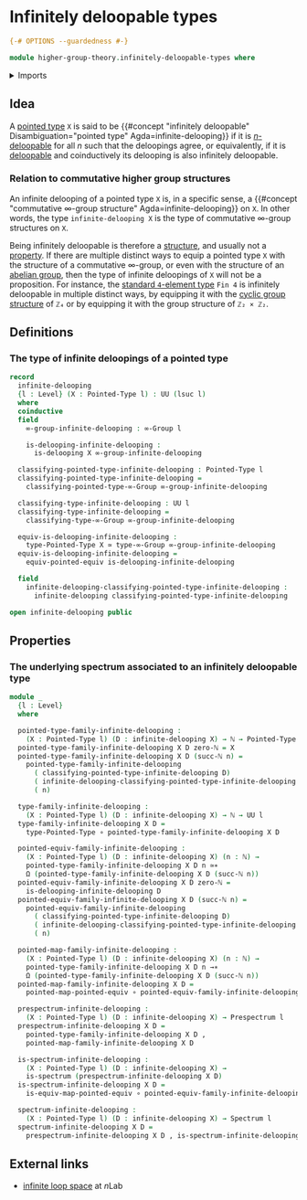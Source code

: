 # Infinitely deloopable types

```agda
{-# OPTIONS --guardedness #-}

module higher-group-theory.infinitely-deloopable-types where
```

<details><summary>Imports</summary>

```agda
open import elementary-number-theory.natural-numbers

open import foundation.0-connected-types
open import foundation.connected-types
open import foundation.dependent-pair-types
open import foundation.equivalences
open import foundation.function-types
open import foundation.small-types
open import foundation.truncation-levels
open import foundation.universe-levels

open import higher-group-theory.deloopable-types
open import higher-group-theory.equivalences-higher-groups
open import higher-group-theory.higher-groups
open import higher-group-theory.small-higher-groups

open import structured-types.pointed-equivalences
open import structured-types.pointed-maps
open import structured-types.pointed-types
open import structured-types.small-pointed-types

open import synthetic-homotopy-theory.loop-spaces
open import synthetic-homotopy-theory.prespectra
open import synthetic-homotopy-theory.spectra
```

</details>

## Idea

A [pointed type](structured-types.pointed-types.md) `X` is said to be
{{#concept "infinitely deloopable" Disambiguation="pointed type" Agda=infinite-delooping}}
if it is
[$n$-deloopable](higher-group-theory.iterated-deloopings-of-pointed-types.md)
for all $n$ such that the deloopings agree, or equivalently, if it is
[deloopable](higher-group-theory.deloopable-types.md) and coinductively its
delooping is also infinitely deloopable.

### Relation to commutative higher group structures

An infinite delooping of a pointed type `X` is, in a specific sense, a
{{#concept "commutative ∞-group structure" Agda=infinite-delooping}} on `X`. In
other words, the type `infinite-delooping X` is the type of commutative ∞-group
structures on `X`.

Being infinitely deloopable is therefore a [structure](foundation.structure.md),
and usually not a [property](foundation-core.propositions.md). If there are
multiple distinct ways to equip a pointed type `X` with the structure of a
commutative ∞-group, or even with the structure of an
[abelian group](group-theory.abelian-groups.md), then the type of infinite
deloopings of `X` will not be a proposition. For instance, the
[standard `4`-element type](univalent-combinatorics.standard-finite-types.md)
`Fin 4` is infinitely deloopable in multiple distinct ways, by equipping it with
the [cyclic group structure](group-theory.cyclic-groups.md) of `ℤ₄` or by
equipping it with the group structure of `ℤ₂ × ℤ₂`.

## Definitions

### The type of infinite deloopings of a pointed type

```agda
record
  infinite-delooping
  {l : Level} (X : Pointed-Type l) : UU (lsuc l)
  where
  coinductive
  field
    ∞-group-infinite-delooping : ∞-Group l

    is-delooping-infinite-delooping :
      is-delooping X ∞-group-infinite-delooping

  classifying-pointed-type-infinite-delooping : Pointed-Type l
  classifying-pointed-type-infinite-delooping =
    classifying-pointed-type-∞-Group ∞-group-infinite-delooping

  classifying-type-infinite-delooping : UU l
  classifying-type-infinite-delooping =
    classifying-type-∞-Group ∞-group-infinite-delooping

  equiv-is-delooping-infinite-delooping :
    type-Pointed-Type X ≃ type-∞-Group ∞-group-infinite-delooping
  equiv-is-delooping-infinite-delooping =
    equiv-pointed-equiv is-delooping-infinite-delooping

  field
    infinite-delooping-classifying-pointed-type-infinite-delooping :
      infinite-delooping classifying-pointed-type-infinite-delooping

open infinite-delooping public
```

## Properties

### The underlying spectrum associated to an infinitely deloopable type

```agda
module _
  {l : Level}
  where

  pointed-type-family-infinite-delooping :
    (X : Pointed-Type l) (D : infinite-delooping X) → ℕ → Pointed-Type l
  pointed-type-family-infinite-delooping X D zero-ℕ = X
  pointed-type-family-infinite-delooping X D (succ-ℕ n) =
    pointed-type-family-infinite-delooping
      ( classifying-pointed-type-infinite-delooping D)
      ( infinite-delooping-classifying-pointed-type-infinite-delooping D)
      ( n)

  type-family-infinite-delooping :
    (X : Pointed-Type l) (D : infinite-delooping X) → ℕ → UU l
  type-family-infinite-delooping X D =
    type-Pointed-Type ∘ pointed-type-family-infinite-delooping X D

  pointed-equiv-family-infinite-delooping :
    (X : Pointed-Type l) (D : infinite-delooping X) (n : ℕ) →
    pointed-type-family-infinite-delooping X D n ≃∗
    Ω (pointed-type-family-infinite-delooping X D (succ-ℕ n))
  pointed-equiv-family-infinite-delooping X D zero-ℕ =
    is-delooping-infinite-delooping D
  pointed-equiv-family-infinite-delooping X D (succ-ℕ n) =
    pointed-equiv-family-infinite-delooping
      ( classifying-pointed-type-infinite-delooping D)
      ( infinite-delooping-classifying-pointed-type-infinite-delooping D)
      ( n)

  pointed-map-family-infinite-delooping :
    (X : Pointed-Type l) (D : infinite-delooping X) (n : ℕ) →
    pointed-type-family-infinite-delooping X D n →∗
    Ω (pointed-type-family-infinite-delooping X D (succ-ℕ n))
  pointed-map-family-infinite-delooping X D =
    pointed-map-pointed-equiv ∘ pointed-equiv-family-infinite-delooping X D

  prespectrum-infinite-delooping :
    (X : Pointed-Type l) (D : infinite-delooping X) → Prespectrum l
  prespectrum-infinite-delooping X D =
    pointed-type-family-infinite-delooping X D ,
    pointed-map-family-infinite-delooping X D

  is-spectrum-infinite-delooping :
    (X : Pointed-Type l) (D : infinite-delooping X) →
    is-spectrum (prespectrum-infinite-delooping X D)
  is-spectrum-infinite-delooping X D =
    is-equiv-map-pointed-equiv ∘ pointed-equiv-family-infinite-delooping X D

  spectrum-infinite-delooping :
    (X : Pointed-Type l) (D : infinite-delooping X) → Spectrum l
  spectrum-infinite-delooping X D =
    prespectrum-infinite-delooping X D , is-spectrum-infinite-delooping X D
```

## External links

- [infinite loop space](https://ncatlab.org/nlab/show/infinite+loop+space) at
  $n$Lab

